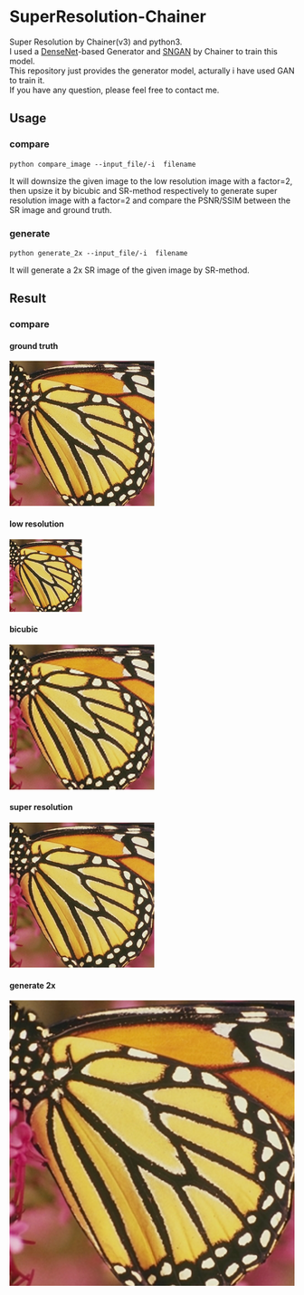 # SuperResolution-Chainer
Super Resolution by Chainer(v3) and python3.  
I used a [DenseNet](https://arxiv.org/abs/1608.06993)-based Generator and [SNGAN](https://drive.google.com/file/d/0B8HZ50DPgR3eSVV6YlF3XzQxSjQ/view) by Chainer to train this model.   
This repository just provides the generator model, acturally i have used GAN to train it.  
If you have any question, please feel free to contact me.

## Usage

### compare   
```
python compare_image --input_file/-i  filename
```

It will downsize the given image to the low resolution image with a factor=2, then upsize it by bicubic and SR-method respectively to generate super resolution image with a factor=2 and compare the PSNR/SSIM between the SR image and ground truth.

### generate  
```
python generate_2x --input_file/-i  filename
```
It will generate a 2x SR image of the given image by SR-method. 

## Result

### compare
#### ground truth
![image](https://github.com/irasin/SuperResolution-Chainer/blob/master/result/butterfly.png)

#### low resolution
![image](https://github.com/irasin/SuperResolution-Chainer/blob/master/result/butterfly_low.png)

#### bicubic
![image](https://github.com/irasin/SuperResolution-Chainer/blob/master/result/butterfly_bic.png)

#### super resolution
![image](https://github.com/irasin/SuperResolution-Chainer/blob/master/result/butterfly_super.png)

#### generate 2x
![image](https://github.com/irasin/SuperResolution-Chainer/blob/master/result/butterfly_super_2x.png)


